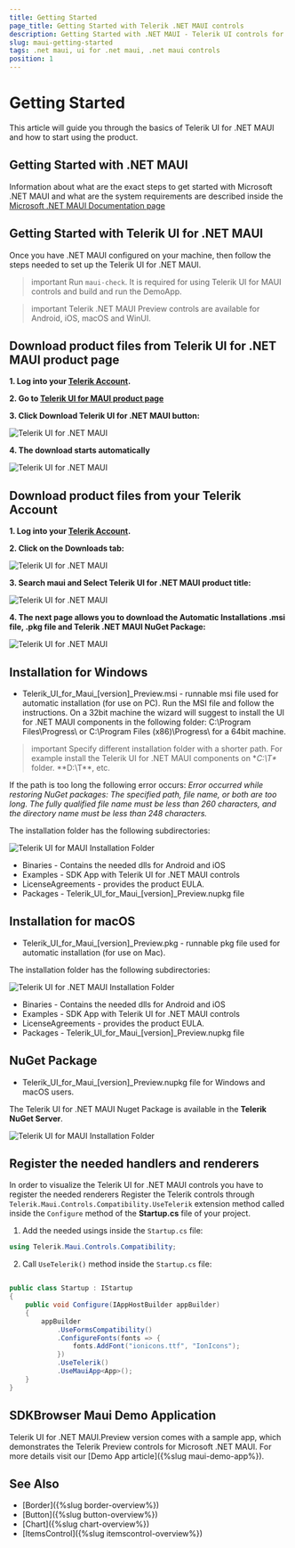 ```yaml
---
title: Getting Started
page_title: Getting Started with Telerik .NET MAUI controls
description: Getting Started with .NET MAUI - Telerik UI controls for .NET MAUI
slug: maui-getting-started
tags: .net maui, ui for .net maui, .net maui controls
position: 1
---
```


# Getting Started

This article will guide you through the basics of Telerik UI for .NET MAUI and how to start using the product.

## Getting Started with .NET MAUI

Information about what are the exact steps to get started with Microsoft .NET MAUI and what are the system requirements are described inside the [Microsoft .NET MAUI Documentation page](https://docs.microsoft.com/en-us/dotnet/maui/get-started/installation)

## Getting Started with Telerik UI for .NET MAUI

Once you have .NET MAUI configured on your machine, then follow the steps needed to set up the Telerik UI for .NET MAUI. 

>important Run `maui-check`. It is required for using Telerik UI for MAUI controls and build and run the DemoApp.

>important Telerik .NET MAUI Preview controls are available for Android, iOS, macOS and WinUI.

## Download product files from Telerik UI for .NET MAUI product page

**1. Log into your [Telerik Account](https://www.telerik.com/account/).**

**2. Go to [Telerik UI for MAUI product page](https://www.telerik.com/maui-ui)**

**3. Click Download Telerik UI for .NET MAUI button:**

![Telerik UI for .NET MAUI](images/download_maui.png)

**4. The download starts automatically**

![Telerik UI for .NET MAUI](images/downloading-maui.png)

## Download product files from your Telerik Account

**1. Log into your [Telerik Account](https://www.telerik.com/account/).**

**2. Click on the __Downloads__ tab:**

![Telerik UI for .NET MAUI](images/download-tab.png)

**3. Search maui and Select __Telerik UI for .NET MAUI__ product title:**

![Telerik UI for .NET MAUI](images/search-for-maui.png)

**4. The next page allows you to download the Automatic Installations .msi file, .pkg file and Telerik .NET MAUI NuGet Package:**

![Telerik UI for .NET MAUI](images/product-files.png)

## Installation for Windows

* Telerik_UI_for_Maui_[version]_Preview.msi - runnable msi file used for automatic installation (for use on PC). Run the MSI file and follow the instructions. On a 32bit machine the wizard will suggest to install the UI for .NET MAUI components in the following folder: C:\Program Files\Progress\ or C:\Program Files (x86)\Progress\ for a 64bit machine.

>important Specify different installation folder with a shorter path. For example install the Telerik UI for .NET MAUI components on **C:\T\** folder. **D:\T\**, etc.

If the path is too long the following error occurs: *Error occurred while restoring NuGet packages: The specified path, file name, or both are too long. The fully qualified file name must be less than 260 characters, and the directory name must be less than 248 characters.*

The installation folder has the following subdirectories:

![Telerik UI for MAUI Installation Folder](images/telerik-ui-for-maui-installation-folder.png)

* Binaries - Contains the needed dlls for Android and iOS 
* Examples - SDK App with Telerik UI for .NET MAUI controls
* LicenseAgreements - provides the product EULA.
* Packages - Telerik_UI_for_Maui_[version]_Preview.nupkg file

## Installation for macOS

* Telerik_UI_for_Maui_[version]_Preview.pkg - runnable pkg file used for automatic installation (for use on Mac).

The installation folder has the following subdirectories:

![Telerik UI for .NET MAUI Installation Folder](images/installation-macos.png)

* Binaries - Contains the needed dlls for Android and iOS 
* Examples - SDK App with Telerik UI for .NET MAUI controls
* LicenseAgreements - provides the product EULA.
* Packages - Telerik_UI_for_Maui_[version]_Preview.nupkg file

## NuGet Package

* Telerik_UI_for_Maui_[version]_Preview.nupkg file for Windows and macOS users.

The Telerik UI for .NET MAUI Nuget Package is available in the **Telerik NuGet Server**.

![Telerik UI for MAUI Installation Folder](images/maui-nuget.png)

## Register the needed handlers and renderers

In order to visualize the Telerik UI for .NET MAUI controls you have to register the needed renderers Register the Telerik controls through `Telerik.Maui.Controls.Compatibility.UseTelerik` extension method called inside the `Configure` method of the **Startup.cs** file of your project. 

1. Add the needed usings inside the `Startup.cs` file:

```C#
using Telerik.Maui.Controls.Compatibility;
```

2. Call `UseTelerik()` method inside the `Startup.cs` file:


```C#

public class Startup : IStartup
{
    public void Configure(IAppHostBuilder appBuilder)
    {
        appBuilder
            .UseFormsCompatibility()
            .ConfigureFonts(fonts => {
                fonts.AddFont("ionicons.ttf", "IonIcons");
            })
            .UseTelerik()
            .UseMauiApp<App>();            
    }
}
```

## SDKBrowser Maui Demo Application

Telerik UI for .NET MAUI.Preview version comes with a sample app, which demonstrates the Telerik Preview controls for Microsoft .NET MAUI. For more details visit our [Demo App article]({%slug maui-demo-app%}).

## See Also

* [Border]({%slug border-overview%})
* [Button]({%slug button-overview%})
* [Chart]({%slug chart-overview%})
* [ItemsControl]({%slug itemscontrol-overview%})
